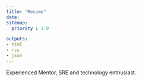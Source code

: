```yaml
---
title: "Resume"
date: 
sitemap:
  priority : 1.0

outputs:
- html
- rss
- json
---
```

Experienced Mentor, SRE and technology enthusiast.
